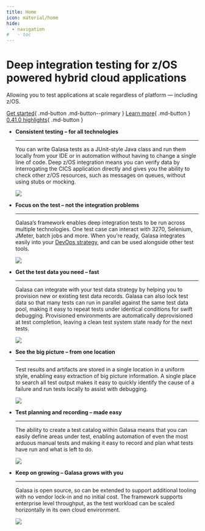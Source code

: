 ```yaml
---
title: Home
icon: material/home
hide:
  - navigation
#   - toc
---
```


<div class="galasa-intro" markdown>

# Deep integration testing for z/OS powered hybrid cloud applications

Allowing you to test applications at scale regardless of platform — including z/OS.

[Get started](./docs/index.md){ .md-button .md-button--primary }
[Learn more](./about/index.md){ .md-button }
[0.41.0 highlights](./releases/posts/20250506-v0.41.0.md){ .md-button }

</div>


<div class="grid cards" markdown>

-   __Consistent testing – for all technologies__

    ---

    You can write Galasa tests as a JUnit-style Java class and run them locally from your IDE or in automation without having to change a single line of code. Deep z/OS integration means you can verify data by interrogating the CICS application directly and gives you the ability to check other z/OS resources, such as messages on queues, without using stubs or mocking.

    ![](assets/images/key-features/illustrations-galasa-02.inline.svg)

-   __Focus on the test – not the integration problems__

    ---

    Galasa’s framework enables deep integration tests to be run across multiple technologies. One test case can interact with 3270, Selenium, JMeter, batch jobs and more. When you’re ready, Galasa integrates easily into your [DevOps strategy](about/devops.md), and can be used alongside other test tools.

    ![](assets/images/key-features/illustrations-galasa-05.inline.svg)

-   __Get the test data you need – fast__

    ---

    Galasa can integrate with your test data strategy by helping you to provision new or existing test data records. Galasa can also lock test data so that many tests can run in parallel against the same test data pool, making it easy to repeat tests under identical conditions for swift debugging. Provisioned environments are automatically deprovisioned at test completion, leaving a clean test system state ready for the next tests.

    ![](assets/images/key-features/illustrations-galasa-03.inline.svg)

-   __See the big picture – from one location__

    ---

    Test results and artifacts are stored in a single location in a uniform style, enabling easy extraction of big picture information. A single place to search all test output makes it easy to quickly identify the cause of a failure and run tests locally to assist with debugging.

    ![](assets/images/key-features/illustrations-galasa-04.inline.svg)

-   __Test planning and recording – made easy__

    ---

    The ability to create a test catalog within Galasa means that you can easily define areas under test, enabling automation of even the most arduous manual tests and making it easy to record and plan what tests have run and what is left to do.

    ![](assets/images/key-features/illustrations-galasa-06.inline.svg)

-   __Keep on growing – Galasa grows with you__

    ---

    Galasa is open source, so can be extended to support additional tooling with no vendor lock-in and no initial cost. The framework supports enterprise level throughput, as the test workload can be scaled horizontally in its own cloud environment.

    ![](assets/images/key-features/illustrations-galasa-07.inline.svg)

</div>
